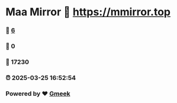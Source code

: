 # Maa Mirror :link: https://mmirror.top 
### :page_facing_up: [6](https://mmirror.top/tag.html) 
### :speech_balloon: 0 
### :hibiscus: 17230 
### :alarm_clock: 2025-03-25 16:52:54 
### Powered by :heart: [Gmeek](https://github.com/Meekdai/Gmeek)
